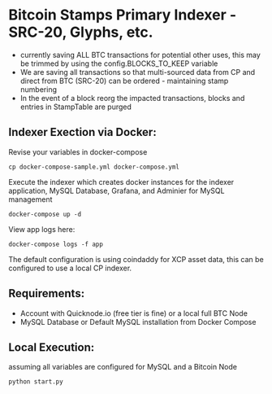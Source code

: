# Bitcoin Stamps Primary Indexer - SRC-20, Glyphs, etc.


- currently saving ALL BTC transactions for potential other uses,  this may be trimmed by using the config.BLOCKS_TO_KEEP variable
- We are saving all transactions so that multi-sourced data from CP and direct from BTC (SRC-20) can be ordered - maintaining stamp numbering
- In the event of a block reorg the impacted transactions, blocks and entries in StampTable are purged

## Indexer Exection via Docker: 

Revise your variables in docker-compose

`cp docker-compose-sample.yml docker-compose.yml`

Execute the indexer which creates docker instances for the indexer application, MySQL Database, Grafana, and Adminier for MySQL management

`docker-compose up -d`

View app logs here:

`docker-compose logs -f app`


The default configuration is using coindaddy for XCP asset data, this can be configured to use a local CP indexer. 

## Requirements:

 - Account with Quicknode.io (free tier is fine) or a local full BTC Node 
 - MySQL Database or Default MySQL installation from Docker Compose


## Local Execution:

assuming all variables are configured for MySQL and a Bitcoin Node

`python start.py` 